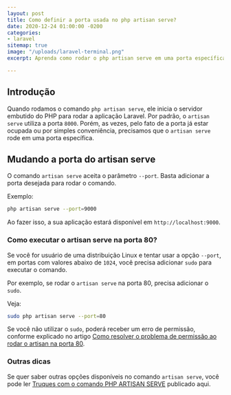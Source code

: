 ```yaml
---
layout: post
title: Como definir a porta usada no php artisan serve?
date: 2020-12-24 01:00:00 -0200
categories:
- laravel
sitemap: true
image: "/uploads/laravel-terminal.png"
excerpt: Aprenda como rodar o php artisan serve em uma porta específica.

---
```

## Introdução

Quando rodamos o comando `php artisan serve`, ele inicia o servidor embutido do PHP para rodar a aplicação Laravel. Por padrão, o `artisan serve` utiliza a porta `8000`. Porém, as vezes, pelo fato de a porta já estar ocupada ou por simples conveniência, precisamos que o `artisan serve` rode em uma porta específica.

## Mudando a porta do artisan serve

O comando `artisan serve` aceita o parâmetro `--port`. Basta adicionar a porta desejada para rodar o comando.

Exemplo:

```bash
php artisan serve --port=9000
```

Ao fazer isso, a sua aplicação estará disponível em `http://localhost:9000`.

### Como executar o artisan serve na porta 80?

Se você for usuário de uma distribuição Linux e tentar usar a opção `--port`, em portas com valores abaixo de `1024`, você precisa adicionar `sudo` para executar o comando.  

Por exemplo, se rodar o `artisan serve` na porta 80, precisa adicionar o `sudo`.

Veja:

```bash
sudo php artisan serve --port=80
```

Se você não utilizar o `sudo`, poderá receber um erro de permissão, conforme explicado no artigo [Como resolver o problema de permissão ao rodar o artisan na porta 80](/blog/2020/12/24/como-resolver-o-problema-de-permissao-ao-rodar-o-artisan-na-porta-80).

### Outras dicas

Se quer saber outras opções disponíveis no comando `artisan serve`, você pode ler [Truques com o comando PHP ARTISAN SERVE](/blog/2019/08/17/truques-com-o-comando-php-artisan-serve) publicado aqui.